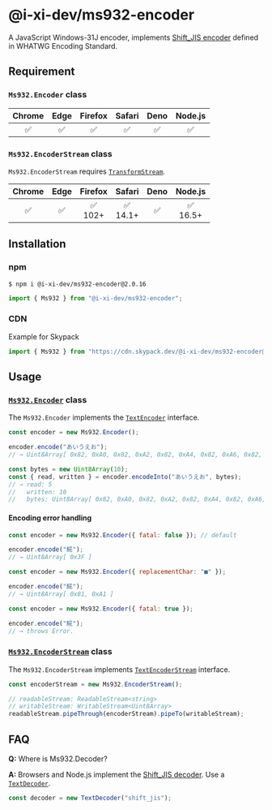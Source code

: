 # @i-xi-dev/ms932-encoder

A JavaScript Windows-31J encoder, implements
[Shift_JIS encoder](https://encoding.spec.whatwg.org/#shift_jis-encoder) defined
in WHATWG Encoding Standard.


## Requirement

### `Ms932.Encoder` class

| Chrome | Edge | Firefox | Safari | Deno | Node.js |
| :---: | :---: | :---: | :---: | :---: | :---: |
| ✅ | ✅ | ✅ | ✅ | ✅ | ✅ |

### `Ms932.EncoderStream` class

`Ms932.EncoderStream` requires
[`TransformStream`](https://developer.mozilla.org/en-US/docs/Web/API/TransformStream).

| Chrome | Edge | Firefox | Safari | Deno | Node.js |
| :---: | :---: | :---: | :---: | :---: | :---: |
| ✅ | ✅ | ✅<br />102+ | ✅<br />14.1+ | ✅ | ✅<br />16.5+ |


## Installation

### npm

```console
$ npm i @i-xi-dev/ms932-encoder@2.0.16
```

```javascript
import { Ms932 } from "@i-xi-dev/ms932-encoder";
```

### CDN

Example for Skypack

```javascript
import { Ms932 } from "https://cdn.skypack.dev/@i-xi-dev/ms932-encoder@2.0.16";
```

## Usage

### [`Ms932.Encoder`](https://doc.deno.land/https://raw.githubusercontent.com/i-xi-dev/ms932-encoder.es/2.0.16/mod.ts/~/Ms932.Encoder) class

The `Ms932.Encoder` implements the
[`TextEncoder`](https://developer.mozilla.org/en-US/docs/Web/API/TextEncoder)
interface.

```javascript
const encoder = new Ms932.Encoder();

encoder.encode("あいうえお");
// → Uint8Array[ 0x82, 0xA0, 0x82, 0xA2, 0x82, 0xA4, 0x82, 0xA6, 0x82, 0xA8 ]

const bytes = new Uint8Array(10);
const { read, written } = encoder.encodeInto("あいうえお", bytes);
// → read: 5
//   written: 10
//   bytes: Uint8Array[ 0x82, 0xA0, 0x82, 0xA2, 0x82, 0xA4, 0x82, 0xA6, 0x82, 0xA8 ]
```

#### Encoding error handling

```javascript
const encoder = new Ms932.Encoder({ fatal: false }); // default

encoder.encode("𩸽");
// → Uint8Array[ 0x3F ]
```

```javascript
const encoder = new Ms932.Encoder({ replacementChar: "■" });

encoder.encode("𩸽");
// → Uint8Array[ 0x81, 0xA1 ]
```

```javascript
const encoder = new Ms932.Encoder({ fatal: true });

encoder.encode("𩸽");
// → throws Error.
```

### [`Ms932.EncoderStream`](https://doc.deno.land/https://raw.githubusercontent.com/i-xi-dev/ms932-encoder.es/2.0.16/mod.ts/~/Ms932.EncoderStream) class

The `Ms932.EncoderStream` implements
[`TextEncoderStream`](https://developer.mozilla.org/en-US/docs/Web/API/TextEncoderStream)
interface.

```javascript
const encoderStream = new Ms932.EncoderStream();

// readableStream: ReadableStream<string>
// writableStream: WritableStream<Uint8Array>
readableStream.pipeThrough(encoderStream).pipeTo(writableStream);
```

## FAQ

**Q:** Where is Ms932.Decoder?

**A:** Browsers and Node.js implement the
[Shift_JIS decoder](https://encoding.spec.whatwg.org/#shift_jis-decoder). Use a
[`TextDecoder`](https://developer.mozilla.org/en-US/docs/Web/API/TextDecoder).

```javascript
const decoder = new TextDecoder("shift_jis");
```
